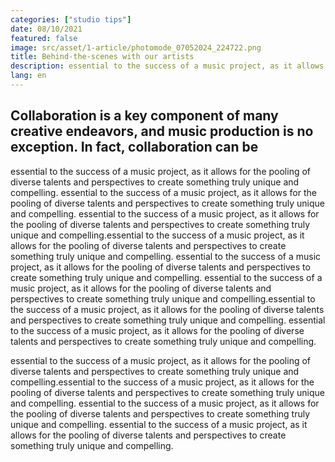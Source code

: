 ```yaml
---
categories: ["studio tips"]
date: 08/10/2021
featured: false
image: src/asset/1-article/photomode_07052024_224722.png
title: Behind-the-scenes with our artists
description: essential to the success of a music project, as it allows for the pooling of diverse talents and perspectives to create something truly unique and compelling.
lang: en
---
```


## Collaboration is a key component of many creative endeavors, and music production is no exception. In fact, collaboration can be

essential to the success of a music project, as it allows for the pooling of diverse talents and perspectives to create something truly unique and compelling.
essential to the success of a music project, as it allows for the pooling of diverse talents and perspectives to create something truly unique and compelling.
essential to the success of a music project, as it allows for the pooling of diverse talents and perspectives to create something truly unique and compelling.essential to the success of a music project, as it allows for the pooling of diverse talents and perspectives to create something truly unique and compelling.
essential to the success of a music project, as it allows for the pooling of diverse talents and perspectives to create something truly unique and compelling.
essential to the success of a music project, as it allows for the pooling of diverse talents and perspectives to create something truly unique and compelling.essential to the success of a music project, as it allows for the pooling of diverse talents and perspectives to create something truly unique and compelling.
essential to the success of a music project, as it allows for the pooling of diverse talents and perspectives to create something truly unique and compelling.

essential to the success of a music project, as it allows for the pooling of diverse talents and perspectives to create something truly unique and compelling.essential to the success of a music project, as it allows for the pooling of diverse talents and perspectives to create something truly unique and compelling.
essential to the success of a music project, as it allows for the pooling of diverse talents and perspectives to create something truly unique and compelling.
essential to the success of a music project, as it allows for the pooling of diverse talents and perspectives to create something truly unique and compelling.
